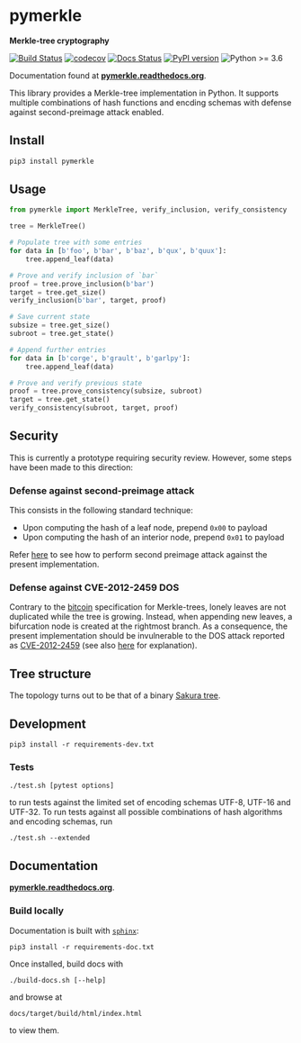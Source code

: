 # pymerkle

**Merkle-tree cryptography**

[![Build Status](https://travis-ci.com/fmerg/pymerkle.svg?branch=master)](https://travis-ci.com/github/fmerg/pymerkle)
[![codecov](https://codecov.io/gh/fmerg/pymerkle/branch/master/graph/badge.svg)](https://codecov.io/gh/fmerg/pymerkle)
[![Docs Status](https://readthedocs.org/projects/pymerkle/badge/?version=latest)](http://pymerkle.readthedocs.org)
[![PyPI version](https://badge.fury.io/py/pymerkle.svg)](https://pypi.org/project/pymerkle/)
![Python >= 3.6](https://img.shields.io/badge/python-%3E%3D%203.6-blue.svg)

Documentation found at **[pymerkle.readthedocs.org](http://pymerkle.readthedocs.org/)**.

This library provides a Merkle-tree implementation in Python. It supports
multiple combinations of hash functions and encding schemas with defense against
second-preimage attack enabled.

## Install

```bash
pip3 install pymerkle
```

## Usage

```python
from pymerkle import MerkleTree, verify_inclusion, verify_consistency

tree = MerkleTree()

# Populate tree with some entries
for data in [b'foo', b'bar', b'baz', b'qux', b'quux']:
    tree.append_leaf(data)

# Prove and verify inclusion of `bar`
proof = tree.prove_inclusion(b'bar')
target = tree.get_size()
verify_inclusion(b'bar', target, proof)

# Save current state
subsize = tree.get_size()
subroot = tree.get_state()

# Append further entries
for data in [b'corge', b'grault', b'garlpy']:
    tree.append_leaf(data)

# Prove and verify previous state
proof = tree.prove_consistency(subsize, subroot)
target = tree.get_state()
verify_consistency(subroot, target, proof)
```

## Security

This is currently a prototype requiring security review. However, some steps have
been made to this direction:

### Defense against second-preimage attack

This consists in the following standard technique:

- Upon computing the hash of a leaf node, prepend `0x00` to payload
- Upon computing the hash of an interior node, prepend `0x01` to payload

Refer [here](./tests/test_defense.py) to see how to perform second preimage
attack against the present implementation.


### Defense against CVE-2012-2459 DOS

Contrary to the [bitcoin](https://en.bitcoin.it/wiki/Protocol_documentation#Merkle_Trees)
specification for Merkle-trees, lonely leaves are not duplicated while the tree is growing.
Instead, when appending new leaves, a bifurcation node is created at the rightmost branch.
As a consequence, the present implementation should be invulnerable to the DOS attack reported as
[CVE-2012-2459](https://nvd.nist.gov/vuln/detail/CVE-2012-2459) (see also
[here](https://github.com/bitcoin/bitcoin/blob/bccb4d29a8080bf1ecda1fc235415a11d903a680/src/consensus/merkle.cpp)
for explanation).

## Tree structure

The topology turns out to be that of a binary [Sakura tree](https://keccak.team/files/Sakura.pdf).

## Development

```commandline
pip3 install -r requirements-dev.txt
```

### Tests

```commandline
./test.sh [pytest options]
```

to run tests against the limited set of encoding schemas UTF-8, UTF-16 and
UTF-32. To run tests against all possible combinations of hash algorithms and
encoding schemas, run

```commandline
./test.sh --extended
```

## Documentation

**[pymerkle.readthedocs.org](http://pymerkle.readthedocs.org/)**.

### Build locally

Documentation is built with
[`sphinx`](https://www.sphinx-doc.org/en/master/index.html):

```commandline
pip3 install -r requirements-doc.txt
```

Once installed, build docs with

```commandline
./build-docs.sh [--help]
```

and browse at

```
docs/target/build/html/index.html
```

to view them.

